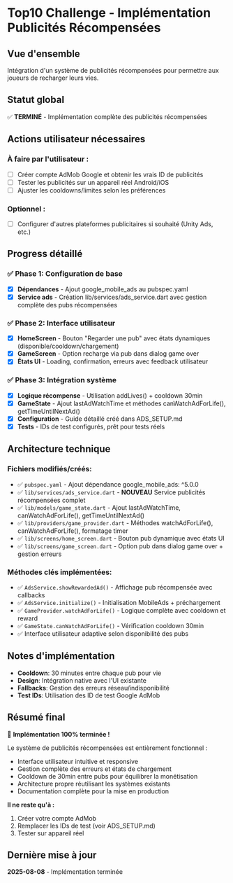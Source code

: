 # Top10 Challenge - Implémentation Publicités Récompensées

## Vue d'ensemble
Intégration d'un système de publicités récompensées pour permettre aux joueurs de recharger leurs vies.

## Statut global
✅ **TERMINÉ** - Implémentation complète des publicités récompensées

## Actions utilisateur nécessaires
### À faire par l'utilisateur :
- [ ] Créer compte AdMob Google et obtenir les vrais ID de publicités
- [ ] Tester les publicités sur un appareil réel Android/iOS
- [ ] Ajuster les cooldowns/limites selon les préférences

### Optionnel :
- [ ] Configurer d'autres plateformes publicitaires si souhaité (Unity Ads, etc.)

## Progress détaillé

### ✅ Phase 1: Configuration de base
- [x] **Dépendances** - Ajout google_mobile_ads au pubspec.yaml
- [x] **Service ads** - Création lib/services/ads_service.dart avec gestion complète des pubs récompensées

### ✅ Phase 2: Interface utilisateur  
- [x] **HomeScreen** - Bouton "Regarder une pub" avec états dynamiques (disponible/cooldown/chargement)
- [x] **GameScreen** - Option recharge via pub dans dialog game over
- [x] **États UI** - Loading, confirmation, erreurs avec feedback utilisateur

### ✅ Phase 3: Intégration système
- [x] **Logique récompense** - Utilisation addLives() + cooldown 30min
- [x] **GameState** - Ajout lastAdWatchTime et méthodes canWatchAdForLife(), getTimeUntilNextAd()
- [x] **Configuration** - Guide détaillé créé dans ADS_SETUP.md
- [x] **Tests** - IDs de test configurés, prêt pour tests réels

## Architecture technique

### Fichiers modifiés/créés:
- ✅ `pubspec.yaml` - Ajout dépendance google_mobile_ads: ^5.0.0
- ✅ `lib/services/ads_service.dart` - **NOUVEAU** Service publicités récompensées complet
- ✅ `lib/models/game_state.dart` - Ajout lastAdWatchTime, canWatchAdForLife(), getTimeUntilNextAd()
- ✅ `lib/providers/game_provider.dart` - Méthodes watchAdForLife(), canWatchAdForLife(), formatage timer
- ✅ `lib/screens/home_screen.dart` - Bouton pub dynamique avec états UI
- ✅ `lib/screens/game_screen.dart` - Option pub dans dialog game over + gestion erreurs

### Méthodes clés implémentées:
- ✅ `AdsService.showRewardedAd()` - Affichage pub récompensée avec callbacks
- ✅ `AdsService.initialize()` - Initialisation MobileAds + préchargement
- ✅ `GameProvider.watchAdForLife()` - Logique complète avec cooldown et reward
- ✅ `GameState.canWatchAdForLife()` - Vérification cooldown 30min
- ✅ Interface utilisateur adaptive selon disponibilité des pubs

## Notes d'implémentation
- **Cooldown**: 30 minutes entre chaque pub pour vie
- **Design**: Intégration native avec l'UI existante
- **Fallbacks**: Gestion des erreurs réseau/indisponibilité
- **Test IDs**: Utilisation des ID de test Google AdMob

## Résumé final
🎉 **Implémentation 100% terminée !**

Le système de publicités récompensées est entièrement fonctionnel :
- Interface utilisateur intuitive et responsive
- Gestion complète des erreurs et états de chargement  
- Cooldown de 30min entre pubs pour équilibrer la monétisation
- Architecture propre réutilisant les systèmes existants
- Documentation complète pour la mise en production

**Il ne reste qu'à :**
1. Créer votre compte AdMob
2. Remplacer les IDs de test (voir ADS_SETUP.md)
3. Tester sur appareil réel

## Dernière mise à jour
**2025-08-08** - Implémentation terminée